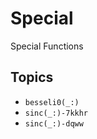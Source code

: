 # Special

Special Functions


## Topics

- ``besseli0(_:)``
- ``sinc(_:)-7kkhr``
- ``sinc(_:)-dqww``
